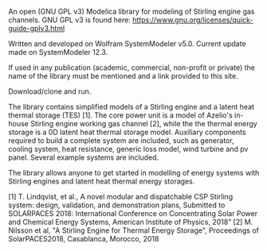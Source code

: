 An open (GNU GPL v3) Modelica library for modeling of Stirling engine gas channels. GNU GPL v3 is found here: https://www.gnu.org/licenses/quick-guide-gplv3.html

Written and developed on Wolfram SystemModeler v5.0. Current update made on SystemModeler 12.3.

If used in any publication (academic, commercial, non-profit or private) the name of the library must be mentioned and a link provided to this site.

Download/clone and run.

The library contains simplified models of a Stirling engine and a latent heat thermal storage (TES) [1]. The core power unit is a model of Azelio's in-house Stirling engine working gas channel [2], while the the thermal energy storage is a 0D latent heat thermal storage model. Auxiliary components required to build a complete system are included, such as generator, cooling system, heat resistance, generic loss model, wind turbine and pv panel. Several example systems are included.

The library allows anyone to get started in modelling of energy systems with Stirling engines and latent heat thermal energy storages.

[1] T. Lindqvist, et al., A novel modular and dispatchable CSP Stirling system: design, validation, and demonstration plans, Submitted to SOLARPACES 2018: International Conference on Concentrating Solar Power and Chemical Energy Systems, American Institute of Physics, 2018”
[2] M. Nilsson et al, "A Stirling Engine for Thermal Energy Storage", Proceedings of SolarPACES2018, Casablanca, Morocco, 2018
